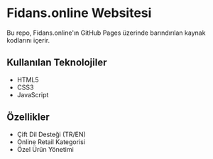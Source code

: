 # Fidans.online Websitesi

Bu repo, Fidans.online'ın GitHub Pages üzerinde barındırılan kaynak kodlarını içerir.

## Kullanılan Teknolojiler
- HTML5
- CSS3
- JavaScript

## Özellikler
- Çift Dil Desteği (TR/EN)
- Online Retail Kategorisi
- Özel Ürün Yönetimi